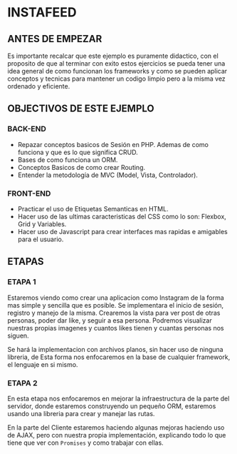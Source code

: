 # INSTAFEED

## ANTES DE EMPEZAR
Es importante recalcar que este ejemplo es puramente didactico, con el proposito
de que al terminar con exito estos ejercicios se pueda tener una idea general de
como funcionan los frameworks y como se pueden aplicar conceptos y tecnicas
para mantener un codigo limpio pero a la misma vez ordenado y eficiente.

## OBJECTIVOS DE ESTE EJEMPLO

### BACK-END
- Repazar conceptos basicos de Sesión en PHP. Ademas de como funciona y que es lo que
significa CRUD.
- Bases de como funciona un ORM.
- Conceptos Basicos de como crear Routing.
- Entender la metodología de MVC (Model, Vista, Controlador).

### FRONT-END
- Practicar el uso de Etiquetas Semanticas en HTML.
- Hacer uso de las ultimas caracteristicas del CSS como lo son: Flexbox, Grid y Variables.
- Hacer uso de Javascript para crear interfaces mas rapidas e amigables para el
usuario.



## ETAPAS

### ETAPA 1
Estaremos viendo como crear una aplicacion como Instagram de la forma mas simple y
sencilla que es posible. Se implementara el inicio de sesión, registro y manejo
de la misma. Crearemos la vista para ver post de otras personas, poder dar like, y seguir
a esa persona. Podremos visualizar nuestras propias imagenes y cuantos likes tienen y
cuantas personas nos siguen.

Se hará la implementacion con archivos planos, sin hacer uso de ninguna libreria, de Esta
forma nos enfocaremos en la base de cualquier framework, el lenguaje en si mismo.

### ETAPA 2
En esta etapa nos enfocaremos en mejorar la infraestructura de la parte del servidor,
donde estaremos construyendo un pequeño ORM, estaremos usando una libreria para
crear y manejar las rutas.

En la parte del Cliente estaremos haciendo algunas mejoras haciendo uso de AJAX, pero
con nuestra propia implementación, explicando todo lo que tiene que ver con
`Promises` y como trabajar con ellas.

